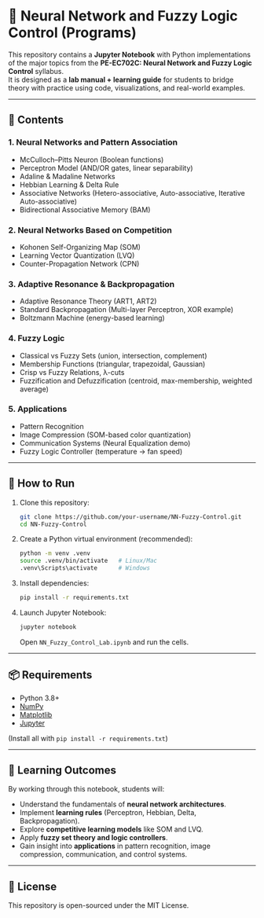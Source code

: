 # 🧠 Neural Network and Fuzzy Logic Control (Programs)

This repository contains a **Jupyter Notebook** with Python implementations of the major topics from the **PE-EC702C: Neural Network and Fuzzy Logic Control** syllabus.  
It is designed as a **lab manual + learning guide** for students to bridge theory with practice using code, visualizations, and real-world examples.  

---

## 📂 Contents

### 1. Neural Networks and Pattern Association
- McCulloch–Pitts Neuron (Boolean functions)  
- Perceptron Model (AND/OR gates, linear separability)  
- Adaline & Madaline Networks  
- Hebbian Learning & Delta Rule  
- Associative Networks (Hetero-associative, Auto-associative, Iterative Auto-associative)  
- Bidirectional Associative Memory (BAM)  

### 2. Neural Networks Based on Competition
- Kohonen Self-Organizing Map (SOM)  
- Learning Vector Quantization (LVQ)  
- Counter-Propagation Network (CPN)  

### 3. Adaptive Resonance & Backpropagation
- Adaptive Resonance Theory (ART1, ART2)  
- Standard Backpropagation (Multi-layer Perceptron, XOR example)  
- Boltzmann Machine (energy-based learning)  

### 4. Fuzzy Logic
- Classical vs Fuzzy Sets (union, intersection, complement)  
- Membership Functions (triangular, trapezoidal, Gaussian)  
- Crisp vs Fuzzy Relations, λ-cuts  
- Fuzzification and Defuzzification (centroid, max-membership, weighted average)  

### 5. Applications
- Pattern Recognition  
- Image Compression (SOM-based color quantization)  
- Communication Systems (Neural Equalization demo)  
- Fuzzy Logic Controller (temperature → fan speed)  

---

## 🚀 How to Run

1. Clone this repository:
   ```bash
   git clone https://github.com/your-username/NN-Fuzzy-Control.git
   cd NN-Fuzzy-Control
   ```

2. Create a Python virtual environment (recommended):
   ```bash
   python -m venv .venv
   source .venv/bin/activate   # Linux/Mac
   .venv\Scripts\activate      # Windows
   ```

3. Install dependencies:
   ```bash
   pip install -r requirements.txt
   ```

4. Launch Jupyter Notebook:
   ```bash
   jupyter notebook
   ```
   Open `NN_Fuzzy_Control_Lab.ipynb` and run the cells.

---

## 📦 Requirements

- Python 3.8+  
- [NumPy](https://numpy.org/)  
- [Matplotlib](https://matplotlib.org/)  
- [Jupyter](https://jupyter.org/)  

(Install all with `pip install -r requirements.txt`)

---

## 🎯 Learning Outcomes
By working through this notebook, students will:
- Understand the fundamentals of **neural network architectures**.  
- Implement **learning rules** (Perceptron, Hebbian, Delta, Backpropagation).  
- Explore **competitive learning models** like SOM and LVQ.  
- Apply **fuzzy set theory and logic controllers**.  
- Gain insight into **applications** in pattern recognition, image compression, communication, and control systems.  

---

## 📖 License
This repository is open-sourced under the MIT License.  
